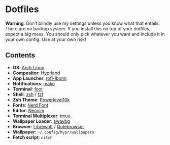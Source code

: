 # Dotfiles

**Warning**: Don’t blindly use my settings unless you know what that entails. There are no backup system. If you install this on top of your dotfiles, expect a big mess. You should only pick whatever you want and include it in your own config. Use at your own risk!

## Contents
- **OS**: [Arch Linux](https://archlinux.org/)
- **Compositor**: [Hyprland](https://github.com/hyprwm/Hyprland)
- **App Launcher**: [rofi-lbonn](https://github.com/lbonn/rofi)
- **Notifications**: [mako](https://github.com/emersion/mako)
- **Terminal**: [foot](https://codeberg.org/dnkl/foot)
- **Shell**: [zsh](https://github.com/zsh-users) / [fzf](https://github.com/junegunn/fzf)
- **Zsh Theme**: [Powerlevel10k](https://github.com/romkatv/powerlevel10k)
- **Fonts**: [Nerd Font](https://www.nerdfonts.com/)
- **Editor**: [Neovim](https://github.com/neovim/neovim)
- **Terminal Multiplexer**: [tmux](https://github.com/tmux/tmux)
- **Wallpaper Loader**: [swaybg](https://github.com/swaywm/swaybg)
- **Browser**: [Librewolf](https://librewolf.net/) / [Qutebrowser](https://qutebrowser.org/)
- **Wallpaper**: `~/.config/hypr/wallpapers`
- **Fetch script**: `nitch`
